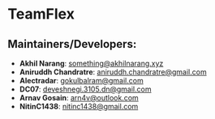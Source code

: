 TeamFlex
===========

Maintainers/Developers:
-----------------------------
* __Akhil Narang__: <something@akhilnarang.xyz>
* __Aniruddh Chandratre__: <aniruddh.chandratre@gmail.com>
* __Alectradar__: <gokulbalram@gmail.com>
* __DC07__: <deveshnegi.3105.dn@gmail.com>
* __Arnav Gosain__: <arn4v@outlook.com>
* __NitinC1438__: <nitinc1438@gmail.com>
